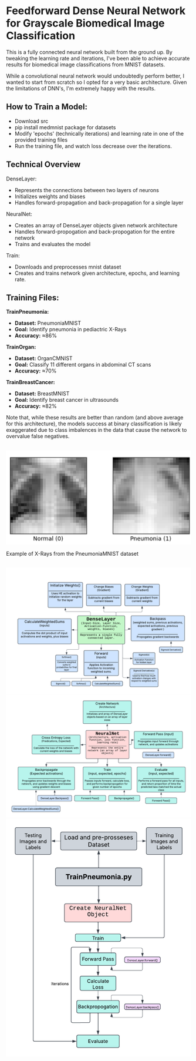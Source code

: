 # **Feedforward Dense Neural Network for Grayscale Biomedical Image Classification**

This is a fully connected neural network built from the ground up. By tweaking the learning rate and iterations, I've been able to achieve accurate results for biomedical image classifications from MNIST datasets. 

While a convolutional neural network would undoubtedly perform better, I wanted to start from scratch so I opted for a very basic architecture. Given the limitations of DNN's, I'm extremely happy with the results.

## How to Train a Model:
* Download src
* pip install medmnist package for datasets
* Modify 'epochs' (technically iterations) and learning rate in one of the provided training files
* Run the training file, and watch loss decrease over the iterations.

## Technical Overview
DenseLayer:
* Represents the connections between two layers of neurons
* Initializes weights and biases
* Handles forward-propagation and back-propagation for a single layer

NeuralNet:
* Creates an array of DenseLayer objects given network architecture
* Handles forward-propogation and back-propogation for the entire network
* Trains and evaluates the model

Train:
* Downloads and preprocesses mnist dataset
* Creates and trains network given architecture, epochs, and learning rate.

## Training Files:
**TrainPneumonia:** 
  * **Dataset:** PneumoniaMNIST
  * **Goal:** Identify pneumonia in pediactric X-Rays
  * **Accuracy:** ≈86%
  
**TrainOrgan:**
  * **Dataset:** OrganCMNIST
  * **Goal:** Classify 11 different organs in abdominal CT scans
  * **Accuracy:** ≈70%
    
**TrainBreastCancer:**
  * **Dataset:** BreastMNIST
  * **Goal:** Identify breast cancer in ultrasounds
  * **Accuracy:** ≈82%



Note that, while these results are better than random (and above average for this architecture), the models success at binary classification is likely exaggerated due to class imbalences in the data that cause the network to overvalue false negatives.
##
##
![alt text](https://github.com/nathanielce24/Feedforward-Neural-Net/blob/main/Flowcharts/PneumImg.png?raw=true)

Example of X-Rays from the PneumoniaMNIST dataset
## 
##
![alt text](https://github.com/nathanielce24/Feedforward-Neural-Net/blob/main/Flowcharts/DenseLayer1.png?raw=true)
![alt text](https://github.com/nathanielce24/Feedforward-Neural-Net/blob/main/Flowcharts/NeuralNet.png?raw=true)
![alt text](https://github.com/nathanielce24/Feedforward-Neural-Net/blob/main/Flowcharts/Train.png?raw=true)

